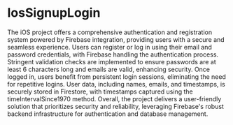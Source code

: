 # IosSignupLogin
The iOS project offers a comprehensive authentication and registration system powered by Firebase integration, providing users with a secure and seamless experience. Users can register or log in using their email and password credentials, with Firebase handling the authentication process. Stringent validation checks are implemented to ensure passwords are at least 6 characters long and emails are valid, enhancing security. Once logged in, users benefit from persistent login sessions, eliminating the need for repetitive logins. User data, including names, emails, and timestamps, is securely stored in Firestore, with timestamps captured using the timeIntervalSince1970 method. Overall, the project delivers a user-friendly solution that prioritizes security and reliability, leveraging Firebase's robust backend infrastructure for authentication and database management.
